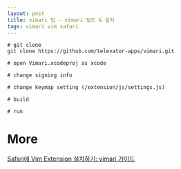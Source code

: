 ```yaml
---
layout: post
title: vimari 팁 - vimari 빌드 & 설치
tags: vimari vim safari
---
```


```
# git clone
git clone https://github.com/televator-apps/vimari.git

# open Vimari.xcodeproj as xcode

# change signing info

# change keymap setting (/extension/js/settings.js)

# build

# run
```


# More
[Safari에 Vim Extension 설치하기: vimari 가이드](https://sweetdev.tistory.com/m/178)
